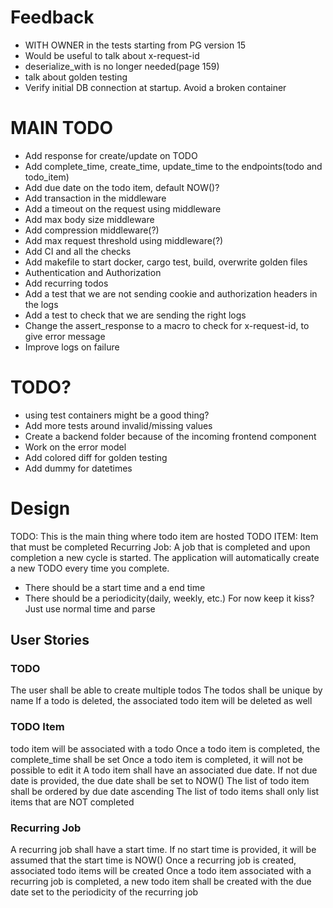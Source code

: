 # Feedback
* WITH OWNER in the tests starting from PG version 15
* Would be useful to talk about x-request-id
* deserialize_with is no longer needed(page 159)
* talk about golden testing
* Verify initial DB connection at startup. Avoid a broken container

# MAIN TODO
* Add response for create/update on TODO
* Add complete_time, create_time, update_time to the endpoints(todo and todo_item)
* Add due date on the todo item, default NOW()?
* Add transaction in the middleware
* Add a timeout on the request using middleware
* Add max body size middleware
* Add compression middleware(?)
* Add max request threshold using middleware(?)
* Add CI and all the checks
* Add makefile to start docker, cargo test, build, overwrite golden files
* Authentication and Authorization
* Add recurring todos 
* Add a test that we are not sending cookie and authorization headers in the logs
* Add a test to check that we are sending the right logs
* Change the assert_response to a macro to check for x-request-id, to give error message
* Improve logs on failure

# TODO?
* using test containers might be a good thing?
* Add more tests around invalid/missing values
* Create a backend folder because of the incoming frontend component
* Work on the error model
* Add colored diff for golden testing
* Add dummy for datetimes


# Design

TODO: This is the main thing where todo item are hosted
TODO ITEM: Item that must be completed
Recurring Job: A job that is completed and upon completion a new cycle is started.
The application will automatically create a new TODO every time you complete.
* There should be a start time and a end time
* There should be a periodicity(daily, weekly, etc.) For now keep it kiss? Just use normal time and parse

## User Stories
### TODO
The user shall be able to create multiple todos
The todos shall be unique by name
If a todo is deleted, the associated todo item will be deleted as well

### TODO Item
todo item will be associated with a todo
Once a todo item is completed, the complete_time shall be set
Once a todo item is completed, it will not be possible to edit it
A todo item shall have an associated due date. If not due date is provided, the due date shall be set to NOW()
The list of todo item shall be ordered by due date ascending
The list of todo items shall only list items that are NOT completed

### Recurring Job
A recurring job shall have a start time. If no start time is provided, it will
be assumed that the start time is NOW()
Once a recurring job is created, associated todo items will be created
Once a todo item associated with a recurring job is completed, a new todo item 
shall be created with the due date set to the periodicity of the recurring job
